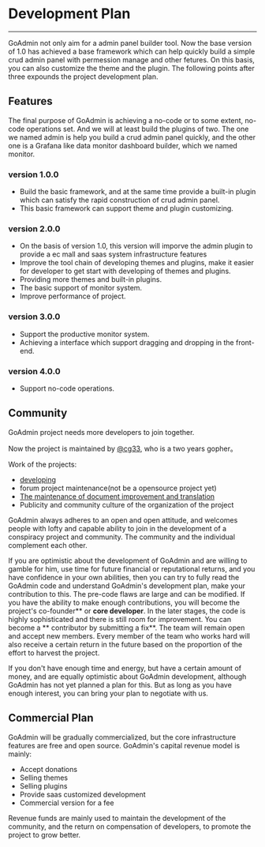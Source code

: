 # Development Plan
---

GoAdmin not only aim for a admin panel builder tool. Now the base version of 1.0 has achieved a base framework which can help quickly build a simple crud admin panel with permession manage and other fetures. On this basis, you can also customize the theme and the plugin. The following points after three expounds the project development plan.

## Features

The final purpose of GoAdmin is achieving a no-code or to some extent, no-code operations set. And we will at least build the plugins of two. The one we named admin is help you build a crud admin panel quickly, and the other one is a Grafana like data monitor dashboard builder, which we named monitor.

### version 1.0.0

- Build the basic framework, and at the same time provide a built-in plugin which can satisfy the rapid construction of crud admin panel.
- This basic framework can support theme and plugin customizing.

### version 2.0.0

- On the basis of version 1.0, this version will imporve the admin plugin to provide a ec mall and saas system infrastructure features
- Improve the tool chain of developing themes and plugins, make it easier for developer to get start with developing of themes and plugins.
- Providing more themes and built-in plugins.
- The basic support of monitor system.
- Improve performance of project.

### version 3.0.0

- Support the productive monitor system.
- Achieving a interface which support dragging and dropping in the front-end.

### version 4.0.0

- Support no-code operations.

## Community

GoAdmin project needs more developers to join together.

Now the project is maintained by [@cg33](https://github.com/chenhg5), who is a two years gopher。

Work of the projects:

- [developing](https://github.com/GoAdminGroup/go-admin)
- forum project maintenance(not be a opensource project yet)
- [The maintenance of document improvement and translation](https://github.com/GoAdminGroup/docs)
- Publicity and community culture of the organization of the project

GoAdmin always adheres to an open and open attitude, and welcomes people with lofty and capable ability to join in the development of a conspiracy project and community. The community and the individual complement each other.

If you are optimistic about the development of GoAdmin and are willing to gamble for him, use time for future financial or reputational returns, and you have confidence in your own abilities, then you can try to fully read the GoAdmin code and understand GoAdmin's development plan, make your contribution to this. The pre-code flaws are large and can be modified. If you have the ability to make enough contributions, you will become the project's co-founder** or **core developer**. In the later stages, the code is highly sophisticated and there is still room for improvement. You can become a ** contributor by submitting a fix**. The team will remain open and accept new members. Every member of the team who works hard will also receive a certain return in the future based on the proportion of the effort to harvest the project.

If you don't have enough time and energy, but have a certain amount of money, and are equally optimistic about GoAdmin development, although GoAdmin has not yet planned a plan for this. But as long as you have enough interest, you can bring your plan to negotiate with us.

## Commercial Plan

GoAdmin will be gradually commercialized, but the core infrastructure features are free and open source.
GoAdmin's capital revenue model is mainly:

- Accept donations
- Selling themes
- Selling plugins
- Provide saas customized development
- Commercial version for a fee

Revenue funds are mainly used to maintain the development of the community, and the return on compensation of developers, to promote the project to grow better.